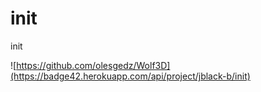# init
init

![https://github.com/olesgedz/Wolf3D](https://badge42.herokuapp.com/api/project/jblack-b/init)
